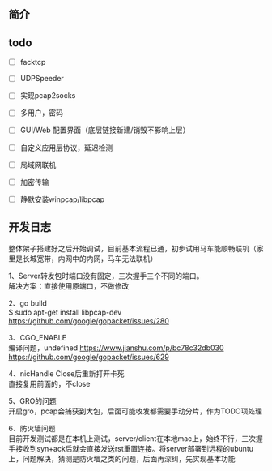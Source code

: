 ## 简介

## todo

- [ ] facktcp
- [ ] UDPSpeeder
- [ ] 实现pcap2socks
- [ ] 多用户，密码
- [ ] GUI/Web 配置界面（底层链接新建/销毁不影响上层）
- [ ] 自定义应用层协议，延迟检测
- [ ] 局域网联机
- [ ] 加密传输
- [ ] 静默安装winpcap/libpcap


## 开发日志

整体架子搭建好之后开始调试，目前基本流程已通，初步试用马车能顺畅联机（家里是长城宽带，内网中的内网，马车无法联机）

1、Server转发包时端口没有固定，三次握手三个不同的端口。  
解决方案：直接使用原端口，不做修改

2、go build  
$ sudo apt-get install libpcap-dev
https://github.com/google/gopacket/issues/280

3、CGO_ENABLE  
编译问题，undefined
https://www.jianshu.com/p/bc78c32db030
https://github.com/google/gopacket/issues/629

4、nicHandle Close后重新打开卡死  
直接复用前面的，不close

5、GRO的问题  
开启gro，pcap会捕获到大包，后面可能收发都需要手动分片，作为TODO项处理

6、防火墙问题  
目前开发测试都是在本机上测试，server/client在本地mac上，始终不行，三次握手接收到syn+ack后就会直接发送rst重置连接。将server部署到远程的ubuntu上，问题解决，猜测是防火墙之类的问题，后面再深纠，先实现基本功能